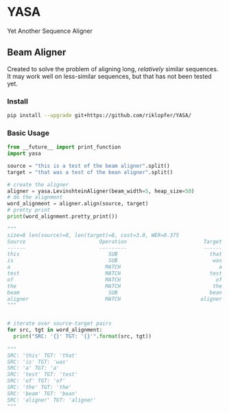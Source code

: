 YASA
=================

Yet Another Sequence Aligner

Beam Aligner
------------

Created to solve the problem of aligning long, *relatively* similar sequences. It may work well
on less-similar sequences, but that has not been tested yet. 

### Install

```bash
pip install --upgrade git+https://github.com/riklopfer/YASA/
```

### Basic Usage

```python
from __future__ import print_function
import yasa

source = "this is a test of the beam aligner".split()
target = "that was a test of the bean aligner".split()

# create the aligner
aligner = yasa.LevinshteinAligner(beam_width=5, heap_size=50)
# do the alignment
word_alignment = aligner.align(source, target)
# pretty print
print(word_alignment.pretty_print())

"""
size=8 len(source)=8, len(target)=8, cost=3.0, WER=0.375
Source                        Operation                         Target
------                        ---------                         ------
this                             SUB                              that
is                               SUB                               was
a                               MATCH                                a
test                            MATCH                             test
of                              MATCH                               of
the                             MATCH                              the
beam                             SUB                              bean
aligner                         MATCH                          aligner
"""


# iterate over source-target pairs
for src, tgt in word_alignment:
  print("SRC: '{}' TGT: '{}'".format(src, tgt))
  
"""
SRC: 'this' TGT: 'that'
SRC: 'is' TGT: 'was'
SRC: 'a' TGT: 'a'
SRC: 'test' TGT: 'test'
SRC: 'of' TGT: 'of'
SRC: 'the' TGT: 'the'
SRC: 'beam' TGT: 'bean'
SRC: 'aligner' TGT: 'aligner'
"""
```
